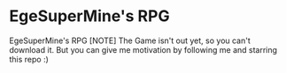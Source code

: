 # EgeSuperMine's RPG
EgeSuperMine's RPG
[NOTE] The Game isn't out yet, so you can't download it. But you can give me motivation by following me and starring this repo :)
